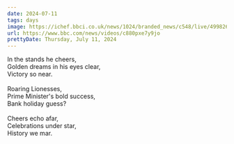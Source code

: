```yaml
---
date: 2024-07-11
tags: days
image: https://ichef.bbci.co.uk/news/1024/branded_news/c548/live/49982610-3f7b-11ef-96a8-e710c6bfc866.jpg
url: https://www.bbc.com/news/videos/c880pxe7y9jo
prettyDate: Thursday, July 11, 2024
---
```

In the stands he cheers,<br>Golden dreams in his eyes clear,<br>Victory so near.<br><br>Roaring Lionesses,<br>Prime Minister's bold success,<br>Bank holiday guess?<br><br>Cheers echo afar,<br>Celebrations under star,<br>History we mar.